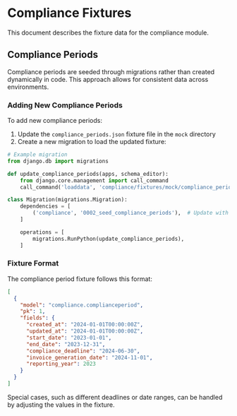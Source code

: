 # Compliance Fixtures

This document describes the fixture data for the compliance module.

## Compliance Periods

Compliance periods are seeded through migrations rather than created dynamically in code. This approach allows for consistent data across environments.

### Adding New Compliance Periods

To add new compliance periods:

1. Update the `compliance_periods.json` fixture file in the `mock` directory
2. Create a new migration to load the updated fixture:

```python
# Example migration
from django.db import migrations

def update_compliance_periods(apps, schema_editor):
    from django.core.management import call_command
    call_command('loaddata', 'compliance/fixtures/mock/compliance_periods.json')

class Migration(migrations.Migration):
    dependencies = [
        ('compliance', '0002_seed_compliance_periods'),  # Update with the latest migration
    ]

    operations = [
        migrations.RunPython(update_compliance_periods),
    ]
```

### Fixture Format

The compliance period fixture follows this format:

```json
[
  {
    "model": "compliance.complianceperiod",
    "pk": 1,
    "fields": {
      "created_at": "2024-01-01T00:00:00Z",
      "updated_at": "2024-01-01T00:00:00Z",
      "start_date": "2023-01-01",
      "end_date": "2023-12-31",
      "compliance_deadline": "2024-06-30",
      "invoice_generation_date": "2024-11-01",
      "reporting_year": 2023
    }
  }
]
```

Special cases, such as different deadlines or date ranges, can be handled by adjusting the values in the fixture.

